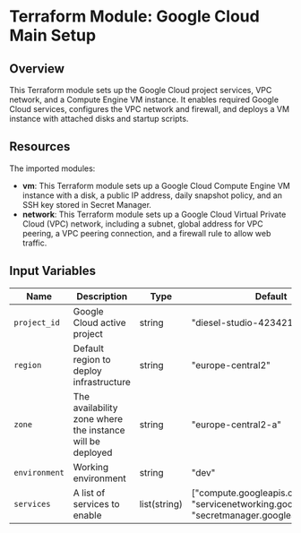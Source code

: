 # Terraform Module: Google Cloud Main Setup

## Overview

This Terraform module sets up the Google Cloud project services, VPC network, and a Compute Engine VM instance. It enables required Google Cloud services, configures the VPC network and firewall, and deploys a VM instance with attached disks and startup scripts.

## Resources

The imported modules:

- **vm**: This Terraform module sets up a Google Cloud Compute Engine VM instance with a disk, a public IP address, daily snapshot policy, and an SSH key stored in Secret Manager.
- **network**: This Terraform module sets up a Google Cloud Virtual Private Cloud (VPC) network, including a subnet, global address for VPC peering, a VPC peering connection, and a firewall rule to allow web traffic.

## Input Variables

| Name           | Description                                                      | Type         | Default                     | Required |
|----------------|------------------------------------------------------------------|--------------|-----------------------------|----------|
| `project_id`   | Google Cloud active project                                      | string       | "diesel-studio-423421-p9"   | no       |
| `region`       | Default region to deploy infrastructure                          | string       | "europe-central2"           | no       |
| `zone`         | The availability zone where the instance will be deployed        | string       | "europe-central2-a"         | no       |
| `environment`  | Working environment                                              | string       | "dev"                       | no       |
| `services`     | A list of services to enable                                     | list(string) | ["compute.googleapis.com", "servicenetworking.googleapis.com", "secretmanager.googleapis.com"] | no       |